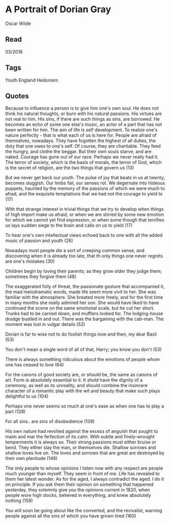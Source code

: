 # A Portrait of Dorian Gray
Oscar Wilde

## Read 
03/2018

## Tags 
Youth England Hedonism

## Quotes 
Because to influence a person is to give him one's own soul. He does not think his natural thoughts, or burn with his natural passions. His virtues are not real to him. His sins, if there are such things as sins, are borrowed. He becomes an echo of some one else's music, an actor of a part that has not been written for him. The aim of life is self development. To realize one's nature perfectly - that is what each of us is here for. People are afraid of themselves, nowadays. They have fogotten the highest of all duties, the duty that one owes to one's self. Of course, they are charitable. They feed the hungry, and clothe the beggar. But their own souls starve, and are naked. Courage has gone out of our race. Perhaps we never really had it. The terror of society, which is the basis of morals, the terror of God, which is the secret of religion, are the two things that govern us (13)

But we never get back our youth. The pulse of joy that beats in us at twenty, becomes sluggish. Our limbs fail, our senses rot. We degernate into hideous puppets, haunted by the memory of the passions of which we were much to afrad, and the exquisite temptations that we had not the courage to yield to (17)

With that strange interest in trivial things that we try to develop when things of high import make us afraid, or when we are stirred by some new emotion for which we cannot yet find expression, or when some though that terrifies us lays sudden siege to the brain and calls on us to yield (17)

To hear one's own intellectual views echoed back to one with all the added music of passion and youth (26)

Nowadays most people die a sort of creeping common sense, and discovering when it is already too late, that th only things one never regrets are one's mistakes (30)

Children begin by loving their parents; as they grow older they judge them; sometimes they forgive them (48)

The exaggerated folly of threat, the passionate gesture that accompanied it, the mad melodramatic words, made life seem more vivit to her. She was familiar with the atmosphere. She breated more freely, and for the first time in many months she really admired her son. She would have liked to have continued the scene on the same emotional scale, but he cut her short. Trunks had to be carried down, and mufflers looked for. The lodging-house drudge bustled in and out. There was the bargaining with the cab-man. The moment was lost in vulgar details (52)

Dorian is far to wise not to do foolish things now and then, my dear Basil (53)

You don't mean a single word of all of that, Harry; you know you don't (53)

There is always something ridiculous about the emotions of people whom one has ceased to love (64)

For the canons of good society are, or should be, the same as canons of art. Form is absolutely essential to it. It shold have the dignity of a ceremony, as well as its unreality, and should combine the insincere character of a romantic play with the wit and beauty that make such plays delightful to us (104)

Perhaps one never seems so much at one's ease as when one has to play a part (128)

For all sins.. are sins of disobedience (139)

His own nature had revolted against the excess of anguish that sought to maim and mar the ferfection of its calm. With subtle and finely-wrought temperments it is always so. Their strong passions must either bruise or bend. They either slay the man, or themselves die. Shallow sorrows and shallow loves live on. The loves and sorrows that are great are destroyed by their own plenitude (148)

The only people to whose opinions I listen now with any respect are people much younger than myself. They seem in front of me. Life has revealed to them her latest wonder. As for the aged, I always contradict the aged. I do it on principle. If you ask them their opinion on something that happened yesterday, they solemnly give you the opinions current in 1820, when people wore high stocks, believed in everything, and knew absolutely nothing (159)

You will soon be going about like the converted, and the revivalist, warning people against all the sins of which you have grown tired (160)



